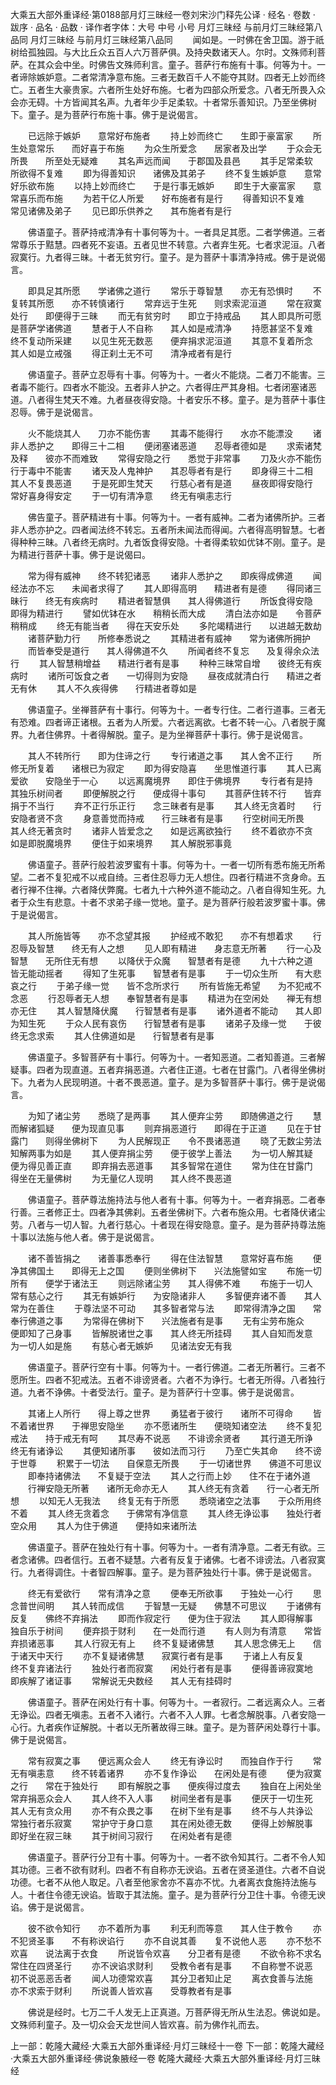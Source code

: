 大乘五大部外重译经·第0188部月灯三昧经一卷刘宋沙门释先公译
· 经名 · 卷数 · 跋序
· 品名 · 品数 · 译作者字体：大号 中号 小号
月灯三昧经
与前月灯三昧经第八品同
月灯三昧经
与前月灯三昧经第八品同
　　闻如是。一时佛在舍卫国。游于祇树给孤独园。与大比丘众五百人六万菩萨俱。及持央数诸天人。尔时。文殊师利菩萨。在其众会中坐。时佛告文殊师利言。童子。菩萨行布施有十事。何等为十。一者谛除嫉妒意。二者常清净意布施。三者无数百千人不能夺其财。四者无上妙而终亡。五者生大豪贵家。六者所生处好布施。七者为四部众所爱念。八者无所畏入众会亦无碍。十方皆闻其名声。九者年少手足柔软。十者常乐善知识。乃至坐佛树下。童子。是为菩萨行布施十事。佛于是说偈言。

　　已远除于嫉妒　　意常好布施者
　　持上妙而终亡　　生即于豪富家
　　所生处意常乐　　而好喜于布施
　　为众生所爱念　　居家者及出学
　　于众会无所畏　　所至处无疑难
　　其名声远而闻　　于郡国及县邑
　　其手足常柔软　　所欲得不复难
　　即为得善知识　　诸佛及其弟子
　　终不复生嫉妒意　　意常好乐欲布施
　　以持上妙而终亡　　于是行事无嫉妒
　　即生于大豪富家　　意常喜乐而布施
　　为若干亿人所爱　　好布施者有是行
　　得善知识不复难　　常见诸佛及弟子
　　见已即乐供养之　　其布施者有是行

　　佛语童子。菩萨持戒清净有十事何等为十。一者具足其愿。二者学佛道。三者常尊乐于黠慧。四者死不妄语。五者见世不转意。六者弃生死。七者求泥洹。八者寂寞行。九者得三昧。十者无贫穷行。童子。是为菩萨十事清净持戒。佛于是说偈言。

　　即具足其所愿　　学诸佛之道行
　　常乐于尊智慧　　亦无有恐惧时
　　不复转其所愿　　亦不转慎诸行
　　常弃远于生死　　则求索泥洹道
　　常在寂寞处行　　即便得于三昧
　　而无有贫穷时　　即立于持戒品
　　其人即具所可愿　　是菩萨学诸佛道
　　慧者于人不自称　　其人如是戒清净
　　持愿甚坚不复难　　终不复动所采建
　　以见生死无数恶　　便弃捐求泥洹道
　　其意不复着所念　　其人如是立戒强
　　得正刹土无不可　　清净戒者有是行

　　佛语童子。菩萨立忍辱有十事。何等为十。一者火不能烧。二者刀不能害。三者毒不能行。四者水不能没。五者非人护之。六者得庄严其身相。七者闭塞诸恶道。八者得生梵天不难。九者昼夜得安隐。十者安乐不移。童子。是为菩萨十事住忍辱。佛于是说偈言。

　　火不能烧其人　　刀亦不能伤害
　　其毒不能得行　　水亦不能漂没
　　诸非人悉护之　　即得三十二相
　　便闭塞诸恶道　　忍辱者德如是
　　求索诸梵及释　　彼亦不而难致
　　常得安隐之行　　悉觉于非常事
　　刀及火亦不能伤　　行于毒中不能害
　　诸天及人鬼神护　　其忍辱者有是行
　　即身得三十二相　　其人不复畏恶道
　　于是死即生梵天　　行慈心者有是道
　　昼夜即得安隐行　　常好喜身得安定
　　于一切有清净意　　终无有嗔恚志行

　　佛告童子。菩萨精进有十事。何等为十。一者有威神。二者为诸佛所护。三者非人悉亦护之。四者闻法终不转忘。五者所未闻法而得闻。六者得高明智慧。七者得种种三昧。八者终无病时。九者饭食得安隐。十者得柔软如优钵不刚。童子。是为精进行菩萨十事。佛于是说偈曰。

　　常为得有威神　　终不转犯诸恶
　　诸非人悉护之　　即疾得成佛道
　　闻经法亦不忘　　未闻者求得了
　　其人即得高明　　精进者有是德
　　得同诸三昧行　　终无有疾病时
　　精进者智慧俱　　其人得佛道行
　　所饭食得安隐　　即得为精进行
　　譬如优钵在水　　稍稍长而大成
　　清白法亦如是　　令菩萨稍稍成
　　终无有能当者　　得在天安乐处
　　多陀竭精进行　　以进越无数劫
　　诸菩萨勤力行　　所修奉悉说之
　　其精进者有威神　　常为诸佛所拥护
　　而皆奉受是道行　　其人得佛道不久
　　所闻者终不复忘　　及复得余众法行
　　其人智慧稍增益　　精进行者有是事
　　种种三昧常自增　　彼终无有疾病时
　　诸所可饭食之者　　一切得则为安隐
　　昼夜成就清白行　　精进之者无有休
　　其人不久疾得佛　　行精进者尊如是

　　佛语童子。坐禅菩萨有十事行。何等为十。一者专行住。二者行道事。三者无有恐难。四者谛正诸根。五者为人所爱。六者远离欲。七者不转一心。八者脱于魔界。九者住佛界。十者得解脱。童子。是为坐禅菩萨十事行。佛于是说偈言。

　　其人不转所行　　即为住谛之行
　　专行诸道之事　　其人舍不正行
　　所修无所复着　　诸根已为寂定
　　即为得安隐喜　　坐思惟道行事
　　其人已离爱欲　　安隐坐于一心
　　以远离魔境界　　即住于佛境界
　　专行者有是持　　其独乐树间者
　　即便解脱之行　　便成得十事句
　　其菩萨住转不行　　皆弃捐于不当行
　　弃不正行乐正行　　念三昧者有是事
　　其人终无贪着时　　行安隐者贤不贪
　　身意善觉而持戒　　行三昧者有是事
　　行空树间无所畏　　其人终无著贪时
　　诸非人皆爱念之　　如是远离欲独行
　　终不着欲亦不贪　　如是即脱魔境界
　　便住于如来境界　　其人解脱邪事竟

　　佛语童子。菩萨行般若波罗蜜有十事。何等为十。一者一切所有悉布施无所希望。二者不复犯戒不以戒自绮。三者住忍辱力无人想住。四者行精进不贪身命。五者行禅不住禅。六者降伏弊魔。七者九十六种外道不能动之。八者自得知生死。九者于众生有悲意。十者不求弟子缘一觉地。童子。是为菩萨行般若波罗蜜十事。佛于是说偈言。

　　其人所施皆等　　亦不念望其报
　　护经戒不敢犯　　亦不有想着求
　　行忍辱及智慧　　终无有人之想
　　见人即有精进　　身志意无所著
　　行一心及智慧　　无所住无有想
　　以降伏于众魔　　智慧者有是德
　　九十六种之道　　皆无能动摇者
　　得知了生死事　　智慧者有是事
　　于一切众生所　　有大悲哀之行
　　于弟子缘一觉　　皆不念所求行
　　所有皆施无希望　　为不犯戒不念恶
　　行忍辱者无人想　　奉智慧者有是事
　　精进为在空闲处　　禅无有想亦无住
　　其人智慧降伏魔　　行智慧者有是事
　　诸外道者不能动　　其人即为知生死
　　于众人民有哀伤　　行智慧者有是事
　　诸弟子及缘一觉　　于彼终无念求索
　　其人住佛道如是　　行智慧者有是事

　　佛语童子。多智菩萨有十事行。何等为十。一者知恶道。二者知善道。三者解疑事。四者为现直道。五者弃捐恶道。六者住正道。七者在甘露门。八者得坐佛树下。九者为人民现明道。十者不畏恶道。童子。是为多智菩萨十事行。佛于是说偈言。

　　为知了诸尘劳　　悉晓了是两事
　　其人便弃尘劳　　即随佛道之行
　　慧而解诸狐疑　　便为现直见事
　　则弃捐恶道行　　即得在于正道
　　见在于甘露门　　则得坐佛树下
　　为人民解现正　　令不畏诸恶道
　　晓了无数尘劳法　　知解两事为如是
　　其人便弃捐尘劳　　便于彼学上善法
　　为一切人解其疑　　便为得见善正直
　　即弃捐去恶道事　　其多智常在道住
　　常为住在甘露门　　得坐在无量佛树
　　为无量亿人现明　　其人终不畏恶道

　　佛语童子。菩萨尊法施持法与他人者有十事。何等为十。一者弃捐恶。二者奉行善。三者修正士。四者净其佛刹。五者坐佛树下。六者布施众用。七者降伏诸尘劳。八者与一切人智。九者行慈心。十者现在得安隐意。童子。是为菩萨持尊法施十事以法施与他人者。佛于是说偈言。

　　诸不善皆捐之　　诸善事悉奉行
　　得在住法智慧　　意常好喜布施
　　便净其佛国土　　即得无上之国
　　便则坐佛树下　　兴法施譬如宝
　　布施一切所有　　便学于诸法王
　　则远除诸尘劳　　其人得佛不难
　　布施于一切人　　常有慈心之行
　　其无有嫉妒行　　为安隐诸非人
　　多智便弃诸不善　　其人常为在善住
　　于尊法坚不可动　　其多智者常与法
　　即常得清净之国　　常奉行佛道之事
　　为常得在佛树下　　兴法施者有是事
　　无有尘劳布施众　　便即知了己身事
　　皆解脱诸世之事　　其人终无所挂碍
　　其人自知而发意　　为一切人如是施
　　有慈心者无嫉妒　　见诸法安无有我

　　佛语童子。菩萨行空有十事。何等为十。一者行佛道。二者无所著行。三者不愿所生。四者不犯戒法。五者不诽谤贤者。六者不为诤行。七者无所得。八者独行道。九者不诤佛。十者受法行。童子。是为菩萨行十空事。佛于是说偈言。

　　其诸上人所行　　得上尊之世界
　　勇猛者于彼行　　诸所不可得命
　　皆不着诸世界　　于禅思安隐坐
　　亦不愿诸所生　　便晓知诸空法
　　终不复犯戒法　　持于戒无有呵
　　其尽寿不说恶　　不诽谤余贤者
　　其行道无所诤　　终无有诸诤讼
　　其便知诸所事　　彼如法而习行
　　乃至亡失其命　　终不谤于世尊
　　积累于一切法　　自保意无所畏
　　于一切诸世界　　佛道不可思议
　　即奉持诸佛法　　不复疑于空法
　　其人之行而上妙　　住不在于诸外道
　　行禅安隐无所著　　诸所无命亦无人
　　其人终无有贪着　　行一心者无所想
　　以知无人无我法　　终复无有于所愿
　　悉晓诸空之法事　　于众所用终不着
　　其人终无贪着念　　于佛常有净信意
　　其人终无诤讼事　　独处行者空众用
　　其人为住于佛道　　便持如来诸所法

　　佛语童子。菩萨在独处行有十事。何等为十。一者有清净意。二者无有欲。三者念诸佛。四者信行。五者不疑慧。六者有反复于诸佛。七者不诽谤法。八者寂寞行。九者得调住。十者智四解事。童子。是为菩萨独处行十事。佛于是说偈言。

　　终无有爱欲行　　常有清净之意
　　便奉无所欲事　　于独处一心行
　　思念普世间明　　其人转而成信
　　于智慧一无疑　　佛慧不可思议
　　于诸佛有反复　　佛终不弃捐法
　　即而作寂定行　　便为住于寂法
　　其人即得解事　　独自乐于树间
　　便弃损于财利　　在一处而行道
　　有人则为有清意　　常皆弃损诸恶事
　　其人行寂无有上　　终不复疑诸佛慧
　　其人思念佛无上　　信于诸天中天行
　　亦不复疑诸佛慧　　寂寞行者有是事
　　于诸上人有反复　　终不复弃诸法行
　　独处行者而寂寞　　闲处行者有是事
　　便得善谛寂寞地　　即疾解了诸证事
　　常解说无央数经　　其人无有挂碍时

　　佛语童子。菩萨在闲处行有十事。何等为十。一者寂行。二者远离众人。三者无诤讼。四者无嗔恚。五者不入诸行。六者不入人罪。七者念解脱事。八者安隐一心行。九者疾作证解脱。十者以无所著故得三昧。童子。是为菩萨闲处尊行十事。佛于是说偈言。

　　常有寂寞之事　　便远离众会人
　　终无有诤讼时　　而独自作于行
　　常无有嗔恚意　　终不转着诸界
　　亦不复作诤讼　　在闲处是有德
　　便为寂寞之行　　常在于独处行
　　即有解脱之事　　便疾得过度去
　　独自在上闲处坐　　常弃捐恶众会人
　　其人终不入人事　　树间坐者有是事
　　便厌于一切生死　　其人无有贪众用
　　亦不有众畏之事　　在树下坐有是事
　　终不与人共诤讼　　常独行者乐寂寞
　　常护守于身口意　　其在闲处德无数
　　便得上妙解脱事　　即好坐在寂三昧
　　其于树间习寂行　　在闲处者有是德

　　佛语童子。菩萨行分卫有十事。何等为十。一者不欲令知其行。二者不令人知其功德。三者不欲有财利。四者不有自称亦无谀谄。五者在贤圣道住。六者不自说功德。七者不从他人取足。八者至他家舍亦不喜亦不忧。九者离衣食施持法施与人。十者住令德无谀谄。皆取于其法施。童子。是为菩萨行分卫住十事。令德无谀谄。佛于是说偈言。

　　彼不欲令知行　　亦不着所为事
　　利无利而等意　　其人住于教令
　　亦不犯贤圣事　　不有称谀谄行
　　亦不自说其善　　复不说他人恶
　　亦不愁不欢喜　　说法离于衣食
　　所说皆令欢喜　　分卫者有是德
　　不欲令称不求名　　常住在四贤圣行
　　亦不谀谄求财利　　受教令者有是事
　　不自称誉不说恶　　初不说恶恶舌者
　　闻人功德常欢喜　　其分卫者知止足
　　离衣食善与法施　　亦不求索于财利
　　所说善人皆欢喜　　受尊教者有是事

　　佛说是经时。七万二千人发无上正真道。万菩萨得无所从生法忍。佛说如是。文殊师利童子。及一切众会天龙世间人皆欢喜。前为佛作礼而去。

上一部：乾隆大藏经·大乘五大部外重译经·月灯三昧经十一卷
下一部：乾隆大藏经·大乘五大部外重译经·佛说象腋经一卷
乾隆大藏经·大乘五大部外重译经·月灯三昧经